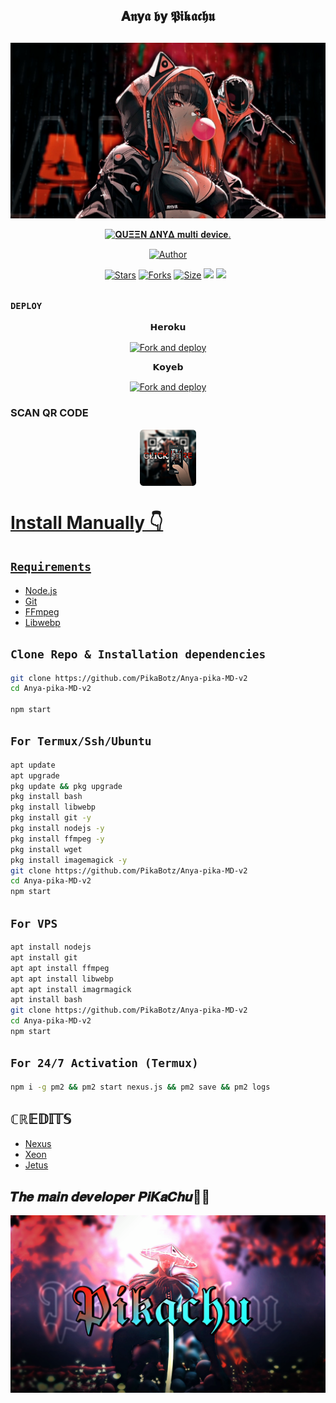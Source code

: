 <div align="center">
  
## 𝐀𝖓𝐲𝖆 𝖇𝐲 𝕻𝖎𝖐𝖆𝖈𝖍𝖚
##   
<p align="center">
<img src="./HomeScreen/Anyapic.jpg" alt="Pika" height= "auto" width="auto"/>


</p>
<p align="center">
<a href="#"><img title="𝐐𝐔𝚵𝚵𝚴 𝚫𝚴𝐘𝚫 𝐦𝐮𝐥𝐭𝐢 𝐝𝐞𝐯𝐢𝐜𝐞." src="https://img.shields.io/badge/𝐐𝐔𝚵𝚵𝚴 𝚫𝚴𝐘𝚫 𝐦𝐮𝐥𝐭𝐢 𝐝𝐞𝐯𝐢𝐜𝐞.-red?colorA=%23ff0000&colorB=%23ff0000&style=for-the-badge"></a>
</p>
<p align="center">
<a href="https://github.com/PikaBotz"><img title="Author" src="https://img.shields.io/badge/Author-PikaBotz-red.svg?style=for-the-badge&logo=github"></a>
<p align="center">
<a href="https://github.com/PikaBotz/Anya-pika-MD-v2/stargazers/"><img title="Stars" src="https://img.shields.io/github/stars/PikaBotz/Anya-pika-MD-v2?color=blue&style=flat-square"></a>
<a href="https://github.com/PikaBotz/Anya-pika-MD-v2/network/members"><img title="Forks" src="https://img.shields.io/github/forks/PikaBotz/Anya-pika-MD-v2?color=red&style=flat-square"></a>
<a href="https://github.com/PikaBotz/Anya-pika-MD-v2/"><img title="Size" src="https://img.shields.io/github/repo-size/PikaBotz/Anya-pika-MD-v2?style=flat-square&color=green"></a>
<a href="https://hits.seeyoufarm.com"><img src="https://hits.seeyoufarm.com/api/count/incr/badge.svg?url=https%3A%2F%2Fgithub.com%2FPikaBotz%2Anya-pika-MD-v2&count_bg=%2379C83D&title_bg=%23555555&icon=probot.svg&icon_color=%2300FF6D&title=hits&edge_flat=false"/></a>
<a href="https://github.com/PikaBotz/Anya-pika-MD-v2/graphs/commit-activity"><img height="20" src="https://img.shields.io/badge/Maintained%3F-yes-green.svg"></a>&nbsp;&nbsp;
</P>
</div>

##

### `DEPLOY`

<p align="center">
𝗛𝗲𝗿𝗼𝗸𝘂

<p align="center">
<a href="https://heroku.com/deploy?template=https://github.com/PikaBotz/Anya-pika-MD-v2/"><img align="center" src="https://www.herokucdn.com/deploy/button.svg" alt="Fork and deploy" /></a>
</P>

<p align="center">
𝗞𝗼𝘆𝗲𝗯

<p align="center">
<a href="https://app.koyeb.com/deploy?type=git&repository=https://github.com/PikaBotz/Anya-pika-MD-v2&branch=main&name=queen-anya"><img align="center" src="https://www.koyeb.com/static/images/deploy/button.svg" alt="Fork and deploy" /></a>
</P>
  
  
### SCAN QR CODE

<p align="center">
<a href="http://Testing.jetus-hack.repl.co"><img src="./HomeScreen/AnyaQRscan.png" align="center" width="90" />
</div>
<p align="center">
</p>


# Install Manually 👇
## `Requirements`
* [Node.js](https://nodejs.org/en/)
* [Git](https://git-scm.com/downloads)
* [FFmpeg](https://github.com/BtbN/FFmpeg-Builds/releases/download/autobuild-2020-12-08-13-03/ffmpeg-n4.3.1-26-gca55240b8c-win64-gpl-4.3.zip)
* [Libwebp](https://developers.google.com/speed/webp/download)

## `Clone Repo & Installation dependencies`
```bash
git clone https://github.com/PikaBotz/Anya-pika-MD-v2
cd Anya-pika-MD-v2

npm start
```
## `For Termux/Ssh/Ubuntu`
```bash
apt update
apt upgrade
pkg update && pkg upgrade
pkg install bash
pkg install libwebp
pkg install git -y
pkg install nodejs -y 
pkg install ffmpeg -y 
pkg install wget
pkg install imagemagick -y
git clone https://github.com/PikaBotz/Anya-pika-MD-v2
cd Anya-pika-MD-v2
npm start
```
## `For VPS`
```bash
apt install nodejs 
apt install git 
apt apt install ffmpeg 
apt apt install libwebp 
apt apt install imagrmagick
apt install bash
git clone https://github.com/PikaBotz/Anya-pika-MD-v2
cd Anya-pika-MD-v2
npm start
```
## `For 24/7 Activation (Termux)`
```bash
npm i -g pm2 && pm2 start nexus.js && pm2 save && pm2 logs
```
##
## ℂℝ𝔼𝔻𝕀𝕋𝕊
* [Nexus](https://github.com/Nexusat12)
* [Xeon](https://github.com/DGxeon)
* [Jetus](https://github.com/jetus-hack)

##
## 𝑻𝒉𝒆 𝒎𝒂𝒊𝒏 𝒅𝒆𝒗𝒆𝒍𝒐𝒑𝒆𝒓 𝑷𝒊𝑲𝒂𝑪𝒉𝒖🥵🔥
<p align="center">

<img src="./HomeScreen/Developerpic.jpg">   
<br>
<div>
<br>
